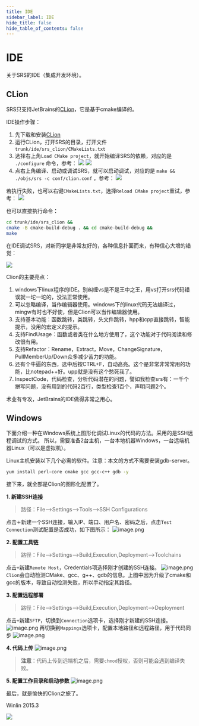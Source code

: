 ```yaml
---
title: IDE
sidebar_label: IDE
hide_title: false
hide_table_of_contents: false
---
```


# IDE

关于SRS的IDE（集成开发环境）。

## CLion

SRS只支持JetBrains的[CLion](http://www.jetbrains.com/clion/)，它是基于cmake编译的。

IDE操作步骤：

1. 先下载和安装[CLion](http://www.jetbrains.com/clion/)
1. 运行CLion，打开SRS的目录，打开文件 `trunk/ide/srs_clion/CMakeLists.txt`
2. 选择右上角`Load CMake project`，就开始编译SRS的依赖，对应的是 `./configure` 命令，参考： ![](/img/doc-integration-ide-001.png) ![](/img/doc-integration-ide-003.png)
3. 点右上角编译、启动或调试SRS，就可以启动调试，对应的是 `make && ./objs/srs -c conf/clion.conf` ，参考： ![](/img/doc-integration-ide-004.png)

若执行失败，也可以右键`CMakeLists.txt`，选择`Reload CMake project`重试，参考： ![](/img/doc-integration-ide-002.png)

也可以直接执行命令：

```bash
cd trunk/ide/srs_clion &&
cmake -B cmake-build-debug . && cd cmake-build-debug && 
make
```

在IDE调试SRS，对新同学是非常友好的，各种信息扑面而来，有种信心大增的错觉：

![](/img/doc-integration-ide-005.png)

Clion的主要亮点：

1. windows下linux程序的IDE。别纠缠vs是不是王中之王，用vs打开srs代码错误就一坨一坨的，没法正常使用。
2. 可以忽略编译，当作编辑器使用。windows下的linux代码无法编译过，mingw有时也不好使，但是Clion可以当作编辑器使用。
3. 支持基本功能：函数跳转，类跳转，头文件跳转，hpp和cpp直接跳转，智能提示，没用的宏定义的提示。
4. 支持FindUsage：函数或者类在什么地方使用了，这个功能对于代码阅读和修改很有用。
5. 支持Refactor：Rename，Extract，Move，ChangeSignature，PullMemberUp/Down众多减少苦力的功能。
6. 还有个牛逼的东西，选中后按CTRL+F，自动高亮。这个是非常非常常用的功能，比notepad++好。upp就是没有这个愁死我了。
7. InspectCode，代码检查，分析代码潜在的问题，譬如我检查srs有：一千个拼写问题，没有用到的代码2百行，类型检查1百个，声明问题2个。

术业有专攻，JetBrains的IDE做得非常之用心。

## Windows

下面介绍一种在Windows系统上图形化调试Linux的代码的方法。采用的是SSH远程调试的方式。 所以，需要准备2台主机，一台本地机器Windows，一台远端机器Linux（可以是虚拟机）。

Linux主机安装以下几个必需的软件。注意：本文的方式不需要安装gdb-server。
```bash
yum install perl-core cmake gcc gcc-c++ gdb -y
```
接下来，就全部是Clion的图形化配置了。

**1. 新建SSH连接**
> 路径：File-->Settings-->Tools-->SSH Configurations

点击`＋`新建一个SSH连接，输入IP、端口、用户名、密码之后，点击`Test Connection`测试配置是否成功，如下图所示：
![image.png](/img/doc-integration-ide-006.png)

**2. 配置工具链**
> 路径：File-->Settings-->Build,Execution,Deployment-->Toolchains

点击`+`新建`Remote Host`，Credentials项选择刚才创建的SSH连接。
![image.png](/img/doc-integration-ide-007.png)
`Clion`会自动检测CMake、gcc、g++、gdb的信息。上图中因为升级了cmake和gcc的版本，导致自动检测失败，所以手动指定其路径。

**3. 配置远程部署**
> 路径：File-->Settings-->Build,Execution,Deployment-->Deployment

点击`+`新建`SFTP`，切换到`Connection`选项卡，选择刚才新建的SSH连接。
![image.png](/img/doc-integration-ide-008.png)
再切换到`Mappings`选项卡，配置本地路径和远程路径，用于代码同步
![image.png](/img/doc-integration-ide-009.png)

**4. 代码上传**
![image.png](/img/doc-integration-ide-010.png)
> **注意**：代码上传到远端机之后，需要`chmod`授权，否则可能会遇到编译失败。

**5. 配置工作目录和启动参数**
![image.png](/img/doc-integration-ide-011.png)

最后，就是愉快的Clion之旅了。

Winlin 2015.3

![](https://ossrs.net/gif/v1/sls.gif?site=ossrs.io&path=/lts/doc/zh/v5/ide)


